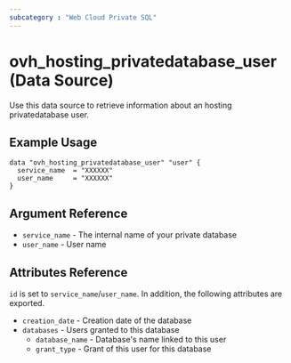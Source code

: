 ```yaml
---
subcategory : "Web Cloud Private SQL"
---
```


# ovh_hosting_privatedatabase_user (Data Source)

Use this data source to retrieve information about an hosting privatedatabase user.

## Example Usage

```hcl
data "ovh_hosting_privatedatabase_user" "user" {
  service_name  = "XXXXXX"
  user_name     = "XXXXXX"
}
```

## Argument Reference

* `service_name` - The internal name of your private database
* `user_name` - User name

## Attributes Reference

`id` is set to `service_name`/`user_name`. In addition, the following attributes are exported.

* `creation_date` - Creation date of the database
* `databases` - Users granted to this database
  * `database_name` - Database's name linked to this user
  * `grant_type` - Grant of this user for this database